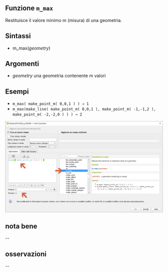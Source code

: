## Funzione `m_max`

Restituisce il valore minimo m (misura) di una geometria.

## Sintassi

* m_max(_geometry_)

## Argomenti

* _geometry_ una geometria contenente m valori

## Esempi

* `m_max( make_point_m( 0,0,1 ) ) → 1`
* `m_max(make_line( make_point_m( 0,0,1 ), make_point_m( -1,-1,2 ), make_point_m( -2,-2,0 ) ) ) → 2`

![](/img/geometria/m_max/m_max1.png)

## nota bene

--

## osservazioni

--